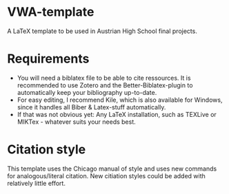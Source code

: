 # VWA-template
A LaTeX template to be used in Austrian High School final projects.

# Requirements
* You will need a biblatex file to be able to cite ressources. It is recommended to use Zotero and the Better-Biblatex-plugin to automatically keep your bibliography up-to-date. 
* For easy editing, I recommend Kile, which is also available for Windows, since it handles all Biber & Latex-stuff automatically.
* If that was not obvious yet: Any LaTeX installation, such as TEXLive or MIKTex - whatever suits your needs best.

# Citation style
This template uses the Chicago manual of style and uses new commands for analogous/literal citation. New citiation styles could be added with relatively little effort.
